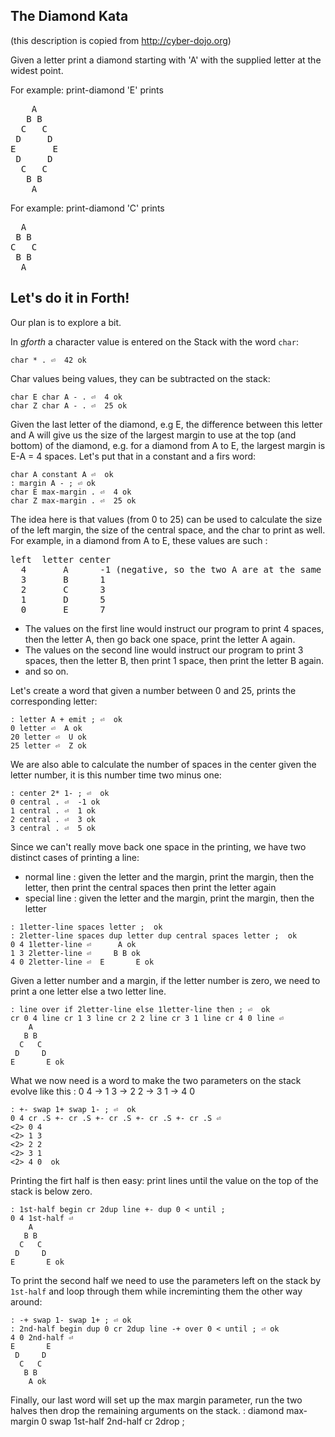 ## The Diamond Kata
(this description is copied from http://cyber-dojo.org)

Given a letter print a diamond starting with 'A'
with the supplied letter at the widest point.

For example: print-diamond 'E' prints

<pre>
    A
   B B
  C   C
 D     D
E       E
 D     D
  C   C
   B B
    A
</pre>
For example: print-diamond 'C' prints

<pre>
  A
 B B
C   C
 B B
  A
</pre>

## Let's do it in Forth!

Our plan is to explore a bit.

In _gforth_ a character value is entered on the Stack with the word `char`:

```forth
char * . ⏎  42 ok
```
Char values being values, they can be subtracted on the stack:
```forth
char E char A - . ⏎  4 ok
char Z char A - . ⏎  25 ok
```
Given the last letter of the diamond, e.g E, the difference between this letter and A will give us the size of the largest margin to use at the top (and bottom) of the diamond, e.g. for a diamond from A to E, the largest margin is E-A = 4 spaces.
Let's put that in a constant and a firs word:
```forth
char A constant A ⏎  ok
: margin A - ; ⏎ ok
char E max-margin . ⏎  4 ok
char Z max-margin . ⏎  25 ok
```
The idea here is that values (from 0 to 25) can be used to calculate the size of the left margin, the size of the central space, and the char to print as well.
For example, in a diamond from A to E, these values are such :
<pre>
left  letter center
  4       A      -1 (negative, so the two A are at the same place)
  3       B      1
  2       C      3
  1       D      5
  0       E      7
</pre>

- The values on the first line would instruct our program to print 4 spaces, then the letter A, then go back one space, print the letter A again.
- The values on the second line would instruct our program to print 3 spaces, then the letter B, then print 1 space, then print the letter B again.
- and so on.

Let's create a word that given a number between 0 and 25, prints the corresponding letter:
```forth
: letter A + emit ; ⏎  ok
0 letter ⏎  A ok
20 letter ⏎  U ok
25 letter ⏎  Z ok
```
We are also able to calculate the number of spaces in the center given the letter number, it is this number time two minus one:
```forth
: center 2* 1- ; ⏎  ok
0 central . ⏎  -1 ok
1 central . ⏎  1 ok
2 central . ⏎  3 ok
3 central . ⏎  5 ok
```
Since we can't really move back one space in the printing, we have two distinct cases of printing a line:

- normal line : given the letter and the margin, print the margin, then the letter, then print the central spaces then print the letter again 
- special line : given the letter and the margin, print the margin, then the letter

```forth
: 1letter-line spaces letter ;  ok
: 2letter-line spaces dup letter dup central spaces letter ;  ok
0 4 1letter-line ⏎      A ok
1 3 2letter-line ⏎     B B ok
4 0 2letter-line ⏎  E       E ok
```
Given a letter number and a margin, if the letter number is zero, we need to print a one letter else a two letter line.
```forth
: line over if 2letter-line else 1letter-line then ; ⏎  ok
cr 0 4 line cr 1 3 line cr 2 2 line cr 3 1 line cr 4 0 line ⏎
    A
   B B
  C   C
 D     D
E       E ok
```
What we now need is a word to make the two parameters on the stack evolve like this : 0 4 → 1 3 → 2 2 → 3 1 → 4 0
```
: +- swap 1+ swap 1- ; ⏎  ok
0 4 cr .S +- cr .S +- cr .S +- cr .S +- cr .S ⏎
<2> 0 4
<2> 1 3
<2> 2 2
<2> 3 1
<2> 4 0  ok
```
Printing the firt half is then easy: print lines until the value on the top of the stack is below zero.
```forth
: 1st-half begin cr 2dup line +- dup 0 < until ;
0 4 1st-half ⏎
    A
   B B
  C   C
 D     D 
E       E ok
```
To print the second half we need to use the parameters left on the stack by `1st-half` and loop through them while increminting them the other way around:
```forth
: -+ swap 1- swap 1+ ; ⏎ ok
: 2nd-half begin dup 0 cr 2dup line -+ over 0 < until ; ⏎ ok
4 0 2nd-half ⏎
E       E
 D     D
  C   C
   B B
    A ok
```
Finally, our last word will set up the max margin parameter, run the two halves then drop the remaining arguments on the stack.
: diamond max-margin 0 swap 1st-half 2nd-half cr 2drop ;





